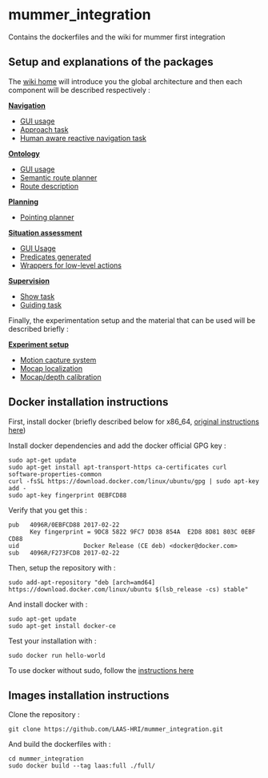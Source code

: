 # mummer_integration
Contains the dockerfiles and the wiki for mummer first integration

## Setup and explanations of the packages

The [wiki home](https://github.com/LAAS-HRI/mummer_integration/wiki) will introduce you the global architecture and then each component will be described respectively :

[**Navigation**](https://github.com/LAAS-HRI/mummer_integration/wiki/Navigation)
* [GUI usage](https://github.com/LAAS-HRI/mummer_integration/wiki/navGUI)
* [Approach task](https://github.com/LAAS-HRI/mummer_integration/wiki/ApproachTask)
* [Human aware reactive navigation task](https://github.com/LAAS-HRI/mummer_integration/wiki/NavigationTask)

[**Ontology**](https://github.com/LAAS-HRI/mummer_integration/wiki/Ontology)
* [GUI usage](https://github.com/LAAS-HRI/mummer_integration/wiki/ontGUI)
* [Semantic route planner](https://github.com/LAAS-HRI/mummer_integration/wiki/SemanticRoutePlanner)
* [Route description](https://github.com/LAAS-HRI/mummer_integration/wiki/RouteDescription)

[**Planning**](https://github.com/LAAS-HRI/mummer_integration/wiki/Planning)
* [Pointing planner](https://github.com/LAAS-HRI/mummer_integration/wiki/PointingPlanner)

[**Situation assessment**](https://github.com/LAAS-HRI/mummer_integration/wiki/Situation-assessment)
* [GUI Usage](https://github.com/LAAS-HRI/mummer_integration/wiki/sitGUI)
* [Predicates generated](https://github.com/LAAS-HRI/mummer_integration/wiki/Predicates)
* [Wrappers for low-level actions](https://github.com/LAAS-HRI/mummer_integration/wiki/Wrappers)

[**Supervision**](https://github.com/LAAS-HRI/mummer_integration/wiki/Supervision)
* [Show task](https://github.com/LAAS-HRI/mummer_integration/wiki/showTask)
* [Guiding task](https://github.com/LAAS-HRI/mummer_integration/wiki/guidingTask)

Finally, the experimentation setup and the material that can be used will be described briefly :  

[**Experiment setup**](https://github.com/LAAS-HRI/mummer_integration/wiki/Experiment-setup)

* [Motion capture system](https://github.com/LAAS-HRI/mummer_integration/wiki/MotionCapture)
* [Mocap localization](https://github.com/LAAS-HRI/mummer_integration/wiki/MotionCapture)
* [Mocap/depth calibration](https://github.com/LAAS-HRI/mummer_integration/wiki/MocapDepthCalibration)

## Docker installation instructions

First, install docker (briefly described below for x86_64, [original instructions here](https://docs.docker.com/install/linux/docker-ce/ubuntu/))

Install docker dependencies and add the docker official GPG key :
```
sudo apt-get update
sudo apt-get install apt-transport-https ca-certificates curl software-properties-common
curl -fsSL https://download.docker.com/linux/ubuntu/gpg | sudo apt-key add -
sudo apt-key fingerprint 0EBFCD88
```
Verify that you get this :
```
pub   4096R/0EBFCD88 2017-02-22
      Key fingerprint = 9DC8 5822 9FC7 DD38 854A  E2D8 8D81 803C 0EBF CD88
uid                  Docker Release (CE deb) <docker@docker.com>
sub   4096R/F273FCD8 2017-02-22
```
Then, setup the repository with :
```
sudo add-apt-repository "deb [arch=amd64] https://download.docker.com/linux/ubuntu $(lsb_release -cs) stable"
```
And install docker with :
```
sudo apt-get update
sudo apt-get install docker-ce
```
Test your installation with :
```
sudo docker run hello-world
```

To use docker without sudo, follow the [instructions here](https://docs.docker.com/install/linux/linux-postinstall/#manage-docker-as-a-non-root-user)


## Images installation instructions

Clone the repository :
```
git clone https://github.com/LAAS-HRI/mummer_integration.git
```
And build the dockerfiles with :

```
cd mummer_integration
sudo docker build --tag laas:full ./full/
```
